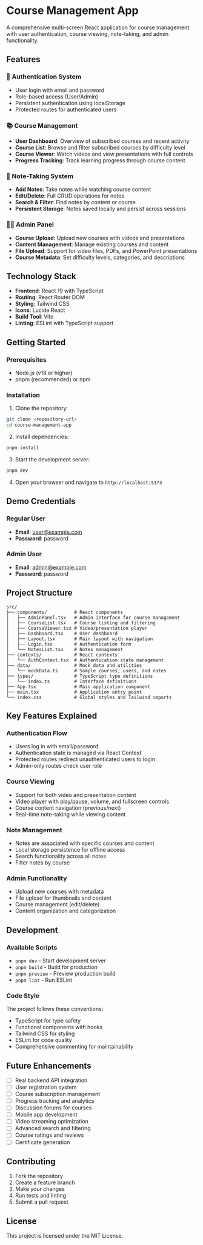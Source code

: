 # Course Management App

A comprehensive multi-screen React application for course management with user authentication, course viewing, note-taking, and admin functionality.

## Features

### 🔐 Authentication System

-   User login with email and password
-   Role-based access (User/Admin)
-   Persistent authentication using localStorage
-   Protected routes for authenticated users

### 📚 Course Management

-   **User Dashboard**: Overview of subscribed courses and recent activity
-   **Course List**: Browse and filter subscribed courses by difficulty level
-   **Course Viewer**: Watch videos and view presentations with full controls
-   **Progress Tracking**: Track learning progress through course content

### 📝 Note-Taking System

-   **Add Notes**: Take notes while watching course content
-   **Edit/Delete**: Full CRUD operations for notes
-   **Search & Filter**: Find notes by content or course
-   **Persistent Storage**: Notes saved locally and persist across sessions

### 👨‍💼 Admin Panel

-   **Course Upload**: Upload new courses with videos and presentations
-   **Content Management**: Manage existing courses and content
-   **File Upload**: Support for video files, PDFs, and PowerPoint presentations
-   **Course Metadata**: Set difficulty levels, categories, and descriptions

## Technology Stack

-   **Frontend**: React 19 with TypeScript
-   **Routing**: React Router DOM
-   **Styling**: Tailwind CSS
-   **Icons**: Lucide React
-   **Build Tool**: Vite
-   **Linting**: ESLint with TypeScript support

## Getting Started

### Prerequisites

-   Node.js (v18 or higher)
-   pnpm (recommended) or npm

### Installation

1. Clone the repository:

```bash
git clone <repository-url>
cd course-management-app
```

2. Install dependencies:

```bash
pnpm install
```

3. Start the development server:

```bash
pnpm dev
```

4. Open your browser and navigate to `http://localhost:5173`

## Demo Credentials

### Regular User

-   **Email**: user@example.com
-   **Password**: password

### Admin User

-   **Email**: admin@example.com
-   **Password**: password

## Project Structure

```
src/
├── components/          # React components
│   ├── AdminPanel.tsx   # Admin interface for course management
│   ├── CourseList.tsx   # Course listing and filtering
│   ├── CourseViewer.tsx # Video/presentation player
│   ├── Dashboard.tsx    # User dashboard
│   ├── Layout.tsx       # Main layout with navigation
│   ├── Login.tsx        # Authentication form
│   └── NotesList.tsx    # Notes management
├── contexts/            # React contexts
│   └── AuthContext.tsx  # Authentication state management
├── data/                # Mock data and utilities
│   └── mockData.ts      # Sample courses, users, and notes
├── types/               # TypeScript type definitions
│   └── index.ts         # Interface definitions
├── App.tsx              # Main application component
├── main.tsx             # Application entry point
└── index.css            # Global styles and Tailwind imports
```

## Key Features Explained

### Authentication Flow

-   Users log in with email/password
-   Authentication state is managed via React Context
-   Protected routes redirect unauthenticated users to login
-   Admin-only routes check user role

### Course Viewing

-   Support for both video and presentation content
-   Video player with play/pause, volume, and fullscreen controls
-   Course content navigation (previous/next)
-   Real-time note-taking while viewing content

### Note Management

-   Notes are associated with specific courses and content
-   Local storage persistence for offline access
-   Search functionality across all notes
-   Filter notes by course

### Admin Functionality

-   Upload new courses with metadata
-   File upload for thumbnails and content
-   Course management (edit/delete)
-   Content organization and categorization

## Development

### Available Scripts

-   `pnpm dev` - Start development server
-   `pnpm build` - Build for production
-   `pnpm preview` - Preview production build
-   `pnpm lint` - Run ESLint

### Code Style

The project follows these conventions:

-   TypeScript for type safety
-   Functional components with hooks
-   Tailwind CSS for styling
-   ESLint for code quality
-   Comprehensive commenting for maintainability

## Future Enhancements

-   [ ] Real backend API integration
-   [ ] User registration system
-   [ ] Course subscription management
-   [ ] Progress tracking and analytics
-   [ ] Discussion forums for courses
-   [ ] Mobile app development
-   [ ] Video streaming optimization
-   [ ] Advanced search and filtering
-   [ ] Course ratings and reviews
-   [ ] Certificate generation

## Contributing

1. Fork the repository
2. Create a feature branch
3. Make your changes
4. Run tests and linting
5. Submit a pull request

## License

This project is licensed under the MIT License.
